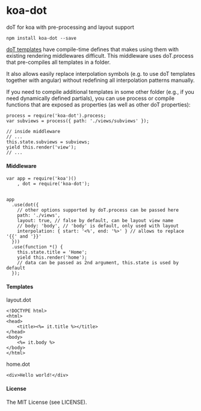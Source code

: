# koa-dot
doT for koa with pre-processing and layout support

```
npm install koa-dot --save
```

[doT templates](http://olado.github.io/doT/) have compile-time defines that makes using them with existing rendering middlewares difficult. This middleware uses doT.process that pre-compiles all templates in a folder.

It also allows easily replace interpolation symbols (e.g. to use doT templates together with angular) without redefining all interpolation patterns manually.

If you need to compile additional templates in some other folder (e.g., if you need dynamically defined partials), you can use process or compile functions that are exposed as properties (as well as other doT properties):

```
process = require('koa-dot').process;
var subviews = process({ path: './views/subviews' });

// inside middleware
// ...
this.state.subviews = subviews;
yield this.render('view');
// ...
```

#### Middleware

```
var app = require('koa')()
    , dot = require('koa-dot');


app
  .use(dot({
    // other options supported by doT.process can be passed here
    path: './views',
    layout: true, // false by default, can be layout view name
    // body: 'body', // 'body' is default, only used with layout
    interpolation: { start: '<%', end: '%>' } // allows to replace '{{' and '}}'
  }))
  .use(function *() {
    this.state.title = 'Home';
    yield this.render('home');
    // data can be passed as 2nd argument, this.state is used by default
  });
```

#### Templates

layout.dot

```
<!DOCTYPE html>
<html>
<head>
    <title><%= it.title %></title>
</head>
<body>
    <%= it.body %>
</body>
</html>
```

home.dot

```
<div>Hello world!</div>
```

#### License

The MIT License (see LICENSE).
